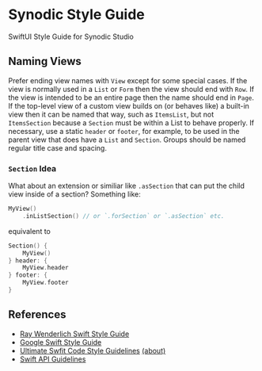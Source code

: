 # Synodic Style Guide

SwiftUI Style Guide for Synodic Studio

## Naming Views

Prefer ending view names with `View` except for some special cases. If the view is normally used in a `List` or `Form` then the view should end with `Row`. If the view is intended to be an entire page then the name should end in `Page`. If the top-level view of a custom view builds on (or behaves like) a built-in view then it can be named that way, such as `ItemsList`, but not `ItemsSection` because a `Section` must be within a List to behave properly. If necessary, use a static `header` or `footer`, for example, to be used in the parent view that does have a `List` and `Section`. Groups should be named regular title case and spacing.

### `Section` Idea

What about an extension or similiar like `.asSection` that can put the child view inside of a section? Something like:

```swift
MyView()
	.inListSection() // or `.forSection` or `.asSection` etc.
```

equivalent to

```swift
Section() {
	MyView()
} header: {
	MyView.header
} footer: {
	MyView.footer
}
```

## References

* [Ray Wenderlich Swift Style Guide](https://github.com/raywenderlich/swift-style-guide)
* [Google Swift Style Guide](https://google.github.io/swift/)
* [Ultimate Swfit Code Style Guidelines](https://github.com/lazarevzubov/Ultimate-Swift-Code-Style-Guidelines) [(about)](https://betterprogramming.pub/finding-the-ultimate-swift-code-style-guidelines-59025a7c163c)
* [Swift API Guidelines](https://www.swift.org/documentation/api-design-guidelines/)